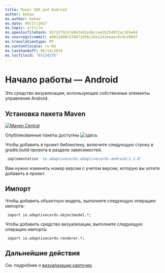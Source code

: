 ```yaml
---
title: Пакет SDK для Android
author: bekao
ms.author: bekao
ms.date: 09/27/2017
ms.topic: article
ms.openlocfilehash: b5f1279317e6b34d2e3bccee2625d972ac185e04
ms.sourcegitcommit: e002a988c570072d5bc24a1242eaaac0c9ce90df
ms.translationtype: MT
ms.contentlocale: ru-RU
ms.lasthandoff: 06/14/2019
ms.locfileid: "67134275"
---
```

# <a name="getting-started---android"></a>Начало работы — Android

Это средство визуализации, использующее собственные элементы управления Android.

## <a name="install-maven-package"></a>Установка пакета Maven

[![Maven Central](https://img.shields.io/maven-central/v/io.adaptivecards/adaptivecards-android.svg)](https://search.maven.org/#search%7Cga%7C1%7Ca%3A%22adaptivecards-android%22)

Опубликованные пакеты доступны ![здесь](https://search.maven.org/search?q=g:io.adaptivecards)

Чтобы добавить в проект библиотеку, включите следующую строку в gradle.build проекта в разделе зависимостей.

```build.gradle
 implementation 'io.adaptivecards:adaptivecards-android:1.1.0'
```
Вам нужно изменить номер версии с учетом версии, которую вы хотите добавить в проект.

## <a name="add-import"></a>Импорт

Чтобы добавить объектную модель, выполните следующую операцию импорта:

```
 import io.adaptivecards.objectmodel.*;
```

Чтобы добавить средство визуализации, выполните следующую операцию импорта:

```
 import io.adaptivecards.renderer.*;
```

## <a name="next-steps"></a>Дальнейшие действия

См. подробнее о [визуализации карточек](render-a-card.md).
